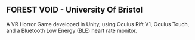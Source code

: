 FOREST VOID - University Of Bristol
-----------------------------------

A VR Horror Game developed in Unity, using Oculus Rift V1, Oculus Touch, and a Bluetooth Low Energy (BLE) heart rate monitor.
